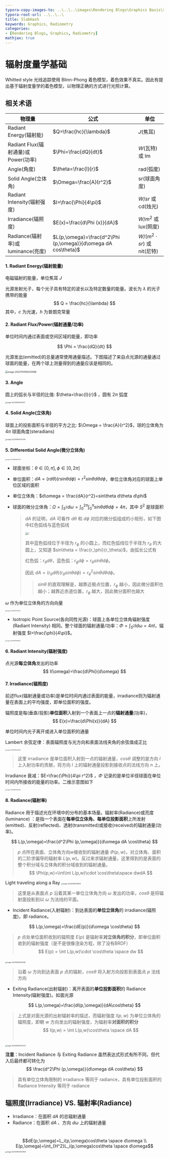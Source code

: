 ```yaml
---
typora-copy-images-to: ..\..\..\images\Rendering Blogs\Graphics Basis\${filename}.assets
typora-root-url: ..\..\..\
title: SlabHash
keywords: Graphics, Radiometry
categories:
- [Rendering Blogs, Graphics, Radiometry]
mathjax: true
---
```




#                                                                                                                                                                                                                                                                                                                                                                                                                                                                                                                                                                                                                                                                                                                                                                                                                                                                                                                                                                                                                                                                                                                                                                                                                                                                                                                                                                                                                                                                                                                                                                                                                                                                                                                                                                                                                                                                                                                                                                                                                                                                                                                                                                                                       辐射度量学基础 

Whitted style 光线追踪使用 Blinn-Phong 着色模型，着色效果不真实。因此有提出基于辐射度量学的着色模型，以物理正确的方式进行光照计算。

## 相关术语

| 物理量                              | 公式                                                         | 单位                           |
| ----------------------------------- | ------------------------------------------------------------ | ------------------------------ |
| Radiant Energy(辐射能)              | $Q=\frac{hc}{\lambda}$                                       | $J$(焦耳)                      |
| Radiant Flux(辐射通量)或Power(功率) | $\Phi=\frac{dQ}{dt}$                                         | $W$(瓦特) 或 lm                |
| Angle(角度)                         | $\theta=\frac{l}{r}$                                         | rad(弧度)                      |
| Solid Angle(立体角)                 | $\Omega=\frac{A}{r^2}$                                       | sr(球面角度)                   |
| Radiant Intensity(辐射强度)         | $I=\frac{\Phi}{4\pi}$                                        | $W/sr$ 或 cd(烛光)             |
| Irradiance(辐照度)                  | $E(x)=\frac{d\Phi (x)}{dA}$                                  | $W/m^2$ 或 lux(照度)           |
| Radiance(辐射率)或luminance(亮度)   | $L(p,\omega)=\frac{d^2\Phi (p,\omega)}{d\omega dA cos\theta}$ | $W/(m^2\cdot sr)$ 或 nit(尼特) |

#### 1. Radiant Energy(辐射能量)

电磁辐射的能量，单位焦耳 $J$

光源发射光子，每个光子具有特定的波长以及特定数量的能量。波长为 $\lambda$ 的光子携带的能量
$$
Q = \frac{hc}{\lambda}
$$
其中，$c$ 为光速，$h$ 为普朗克常量

#### 2. Radiant Flux/Power(辐射通量/功率)

单位时间内通过表面或空间区域的能量，即功率

$$
\Phi = \frac{dQ}{dt}
$$

光源发出(emitted)的总量通常使用通量描述。下图描述了来自点光源的通量通过球面的能量，在两个球上测量得到的通量应该是相同的。

 <img src="/images/Rendering Blogs/Graphics Basis/Basic Radiometry.assets/image-20231114163033588.png" alt="image-20231114163033588" style="zoom: 50%;" />

#### 3. Angle

圆上的弧长与半径的比值: $\theta=\frac{l}{r}$ ，圆有 $2\pi$ 弧度

<img src="/images/Rendering Blogs/Graphics Basis/Basic Radiometry.assets/image-20210418105514511.png" alt="image-20210418105514511" style="zoom:33%;" />

#### 4. Solid Angle(立体角)

球面上的投影面积与半径的平方之比: $\Omega = \frac{A}{r^2}$，球的立体角为 $4\pi$ 球面角度(steradians)

<img src="/images/Rendering Blogs/Graphics Basis/Basic Radiometry.assets/image-20210418105703119.png" alt="image-20210418105703119" style="zoom:33%;" />

#### 5. Differential Solid Angle(微分立体角)

<img src="/images/Rendering Blogs/Graphics Basis/Basic Radiometry.assets/image-20210418105937707.png" alt="image-20210418105937707" style="zoom: 25%;" />

- 球面坐标：$\theta\in[0,\pi],\phi\in[0,2\pi]$

- 单位面积：$dA=(rd\theta)(rsin\theta d\phi)=r^2sin\theta d\theta d\phi$，单位立体角对应的球面上单位区域的面积

- 单位立体角：$d\omega = \frac{dA}{r^2}=sin\theta d\theta d\phi$

- 球面的微分立体角：$\Omega=\int_{S^2}d\omega=\int_0^{2\pi}\int_0^{\pi}sin\theta d\theta d\phi=4\pi$，其中 $S^2$ 是球面积

  > $dA$ 的证明，$dA$ 可看作 $d\theta$ 和 $d\phi$ 对应的微分弧组成的小矩形，如下图中红色弧线与蓝色弧线
  >
  > <img src="/images/Rendering Blogs/Graphics Basis/Basic Radiometry.assets/2.PNG" alt="2" style="zoom: 50%;" />
  >
  > 其中蓝色弧线位于半径为 $r_\phi$ 的小圆上，而红色弧线位于半径为 $r_\theta$ 的大圆上，又知道 $sin\theta = \frac{r_\phi}{r_\theta}$，由弧长公式有
  >
  > 红色弧：$r_\theta d\theta$，蓝色弧：$r_\phi d\phi=r_\theta sin\theta d\phi$。
  >
  > 因此 $dA=(r_\theta d\theta)(r_\theta sin\theta d\phi)=r_\theta^2sin\theta d\theta d\phi$。
  >
  > > $sin\theta$ 的直观理解是，越靠近极点位置，$r_\phi$ 越小，因此微分面积也越小；越靠近赤道位置，$r_\phi$ 越大，因此微分面积也越大

$\omega$ 作为单位立体角的方向向量

<img src="/images/Rendering Blogs/Graphics Basis/Basic Radiometry.assets/image-20210418111221992.png" alt="image-20210418111221992" style="zoom:25%;" />

- Isotropic Point Source(各向同性光源)：球面上各单位立体角辐射强度 (Radiant Intensity) 相同。整个球面的辐射通量/功率：$\Phi=\int_{S^2}Id\omega=4\pi I$，辐射强度 $I=\frac{\phi}{4\pi}$。

<img src="/images/Rendering Blogs/Graphics Basis/Basic Radiometry.assets/image-20210418111805822.png" alt="image-20210418111805822" style="zoom:25%;" />

#### 6. Radiant Intensity(辐射强度)

点光源**每立体角**发出的功率
$$
I(\omega)=\frac{d\Phi}{d\omega}
$$


#### 7. Irradiance(辐照度)<a name="7. Irradiance(辐照度)"></a>

前述flux(辐射通量或功率)是单位时间内通过表面的能量，irradiance则为辐射通量在表面上的平均强度，即单位面积的强度。

辐照度是每(垂直/投影)**单位面积**入射到一个表面上一点的**辐射通量**(功率)，
$$
E(x)=\frac{d\Phi(x)}{dA}
$$


单位时间内光子离开或进入单位面积的通量

Lambert 余弦定律：表面辐照度与光方向和表面法线夹角的余弦值成正比

<img src="/images/Rendering Blogs/Graphics Basis/Basic Radiometry.assets/image-20210418113052481.png" alt="image-20210418113052481" style="zoom:25%;" />

> 这里 irradiance 是单位面积入射到一点的辐射通量，$cos\theta$ 调整的是方向 $l$ 上入射功率的贡献，将方向 $l$ 上的辐射通量投影到接收点的法线方向 $n$ 上。

Irradiance 衰减：$E=\frac{\Phi}{4\pi r^2}$ ，$\Phi$ 记录的是单位半径球面在单位时间内所接收的能量的功率。二维示意图如下

<img src="/images/Rendering Blogs/Graphics Basis/Basic Radiometry.assets/image-20210418113447525.png" alt="image-20210418113447525" style="zoom:25%;" />



#### 8. Radiance(辐射率)

Radiance 用于描述光在环境中的分布的基本场量。辐射率(Radiance)或亮度(luminance) ：是指一个表面在**每单位立体角、每单位投影面积**上所发射(emitted)、反射(reflected)、透射(transmitted)或接收(received)的辐射通量(功率)。

$$
L(p,\omega)=\frac{d^2\Phi (p,\omega)}{d\omega dA \cos\theta}
$$
> $p$ 点所在表面、立体角方向$w$接收到的辐射通量 $\Phi(p,w)$，对立体角、面积的二阶求偏导的辐射率 $L(p,w)$。反过来求辐射通量，这里得到的是表面的整个积分域与立体角的积分域收到的辐射通量。
> $$
> \Phi(p,w)=\int\int L(p,w)\cdot \cos\theta\space dwdA
> $$
> 

Light traveling along a Ray                  <img src="/images/Rendering Blogs/Graphics Basis/Basic Radiometry.assets/image-20210418113916011.png" alt="image-20210418113916011" style="zoom: 33%;" />

> 这里是从表面点 $p$ 沿着其某一单位立体角方向 $\omega$ 发出的功率，$cos\theta$ 是将辐射面投影到以 $\omega$ 为法线的平面。

- Incident Radiance(入射辐射)：到达表面的**单位立体角**的 irradiance(辐照度)，即 radiance。

$$
L(p,\omega)=\frac{dE(p)}{d\omega \cos\theta}
$$

> $p$ 点处单位面积收到的辐照度 $E(p)$ 是辐射率**对立体角的积分**，即单位面积收到的辐射强度（是不是很像渲染方程，除了没有BRDF）
> $$
> E(p) = \int L(p,w)\cdot \cos\theta \space dw
> $$
> 

​                                                                   <img src="/images/Rendering Blogs/Graphics Basis/Basic Radiometry.assets/image-20210418140012081.png" alt="image-20210418140012081" style="zoom: 33%;" />

> 沿着 $\omega$ 方向到达表面 $p$ 点的辐射，$cos\theta$ 将入射方向投影到表面点 $p$ 法线方向

- Exiting Radiance(出射辐射)：离开表面的**单位投影面积**的 Radiance Intensity(辐射强度)。如面光源

$$
L(p,\omega)=\frac{dI(p,\omega)}{dA\cos\theta}
$$

>  上式是对面光源的出射辐射率的描述，而辐射强度 $I(p,w)$ 为单位立体角的辐照度，即朝 $w$ 方向发出的辐射强度，为辐射率**对面积的积分**
> $$
> I(p,w) = \int L(p,w)\cos\theta \space dA
> $$
> ​                                                              

<img src="/images/Rendering Blogs/Graphics Basis/Basic Radiometry.assets/image-20210418141032723.png" alt="image-20210418141032723" style="zoom: 33%;" />

**注意**：Incident Radiance 与 Exiting Radiance 虽然表达式形式有所不同，但代入后最终都可转化为 
$$
\frac{d^2\Phi (p,\omega)}{d\omega dA cos\theta}
$$


> 具有单位立体角限制的 irradiance 等同于 radiance，具有单位投影面积的 Radiance Intensity 等同于 radiance

## 辐照度(Irradiance) VS. 辐射率(Radiance)

- Irradiance：在面积 $dA$ 的总辐射通量
- Radiance：在面积 $dA$ 、方向 $d\omega$ 上的辐射通量

​			$$dE(p,\omega)=L_i(p,\omega)cos\theta \space d\omega \\ E(p,\omega)=\int_{H^2}L_i(p,\omega)cos\theta \space d\omega$$                     <img src="/images/Rendering Blogs/Graphics Basis/Basic Radiometry.assets/image-20210418143001958.png" alt="image-20210418143001958" style="zoom: 33%;" />

